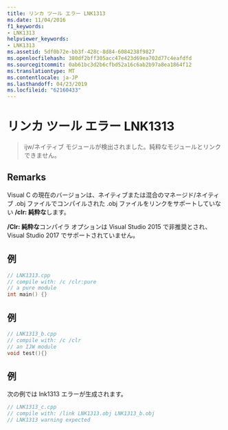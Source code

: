 ```yaml
---
title: リンカ ツール エラー LNK1313
ms.date: 11/04/2016
f1_keywords:
- LNK1313
helpviewer_keywords:
- LNK1313
ms.assetid: 5df0b72e-bb3f-428c-8d84-6084238f9827
ms.openlocfilehash: 380df2bff305acc47e423d69ea702d77c4eafdfd
ms.sourcegitcommit: 0ab61bc3d2b6cfbd52a16c6ab2b97a8ea1864f12
ms.translationtype: MT
ms.contentlocale: ja-JP
ms.lasthandoff: 04/23/2019
ms.locfileid: "62160433"
---
```

# <a name="linker-tools-error-lnk1313"></a>リンカ ツール エラー LNK1313

> ijw/ネイティブ モジュールが検出されました。純粋なモジュールとリンクできません。

## <a name="remarks"></a>Remarks

Visual C の現在のバージョンは、ネイティブまたは混合のマネージド/ネイティブ .obj ファイルでコンパイルされた .obj ファイルをリンクをサポートしていない **/clr: 純粋な**します。

**/Clr: 純粋な**コンパイラ オプションは Visual Studio 2015 で非推奨とされ、Visual Studio 2017 でサポートされていません。

## <a name="example"></a>例

```cpp
// LNK1313.cpp
// compile with: /c /clr:pure
// a pure module
int main() {}
```

## <a name="example"></a>例

```cpp
// LNK1313_b.cpp
// compile with: /c /clr
// an IJW module
void test(){}
```

## <a name="example"></a>例

次の例では lnk1313 エラーが生成されます。

```cpp
// LNK1313_c.cpp
// compile with: /link LNK1313.obj LNK1313_b.obj
// LNK1313 warning expected
```